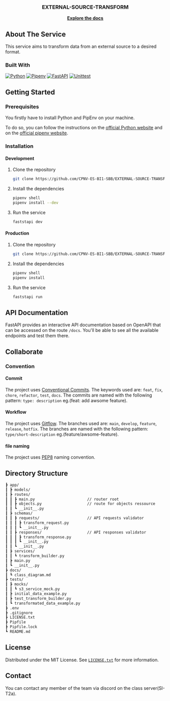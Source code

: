 <h3 align="center">EXTERNAL-SOURCE-TRANSFORM</h3>

  <p align="center">
    <a href="https://github.com/CPNV-ES-BI1-SBB/EXTERNAL-SOURCE-TRANSFORM/wiki"><strong>Explore the docs</strong></a>
    <br />
  </p>
</div>

## About The Service

This service aims to transform data from an external source to a desired format.

### Built With

[![Python][Python]][Python-url]
[![Pipenv][Pipenv]][Pipenv-url]
[![FastAPI][FastAPI]][FastAPI-url]
[![Unittest][Unittest]][Unittest-url]

## Getting Started

### Prerequisites

You firstly have to install Python and PipEnv on your machine.

To do so, you can follow the instructions on the [official Python website][Python-url] and on the [official pipenv website][Pipenv-url].

### Installation

#### Development

1. Clone the repository

    ```sh
    git clone https://github.com/CPNV-ES-BI1-SBB/EXTERNAL-SOURCE-TRANSFORM.git
    ```

2. Install the dependencies

    ```sh
    pipenv shell
    pipenv install --dev
    ```

3. Run the service

    ```sh
    faststapi dev
    ```

#### Production

1. Clone the repository

    ```sh
    git clone https://github.com/CPNV-ES-BI1-SBB/EXTERNAL-SOURCE-TRANSFORM.git
    ```

2. Install the dependencies

    ```sh
    pipenv shell
    pipenv install
    ```

3. Run the service

    ```sh
    faststapi run
    ```

## API Documentation

FastAPI provides an interactive API documentation based on OpenAPI that can be accessed on the route `/docs`.
You'll be able to see all the available endpoints and test them there.

## Collaborate

### Convention

#### Commit

The project uses [Conventional Commits][Commit-url]. The keywords used are: `feat`, `fix`, `chore`, `refactor`, `test`, `docs`. The commits are named with the following pattern: `type: description` eg.(feat: add awsome feature).

#### Workflow

The project uses [Gitflow][GitFlow-url]. The branches used are: `main`, `develop`, `feature`, `release`, `hotfix`. The branches are named with the following pattern: `type/short-description` eg.(feature/awsome-feature).

#### file naming

The project uses [PEP8](https://peps.python.org/pep-0008) naming convention.

## Directory Structure

```sh
┣ app/
┃ ┣ models/
┃ ┣ routes/
┃ ┃ ┣ main.py                       // router root
┃ ┃ ┣ objects.py                    // route for objects ressource
┃ ┃ ┗ __init__.py
┃ ┣ schemas/
┃ ┃ ┣ requests/                     // API requests validator
┃ ┃ ┃ ┣ transform_request.py
┃ ┃ ┃ ┗ __init__.py
┃ ┃ ┣ responses/                    // API responses validator
┃ ┃ ┃ ┣ transform_response.py
┃ ┃ ┃ ┗ __init__.py
┃ ┃ ┗ __init__.py
┃ ┣ services/
┃ ┃ ┗ transform_builder.py
┃ ┣ main.py
┃ ┗ __init__.py
┣ docs/
┃ ┗ class_diagram.md
┣ tests/
┃ ┣ mocks/
┃ ┃ ┗ s3_service_mock.py
┃ ┣ initial_data_example.py
┃ ┣ test_transform_builder.py
┃ ┗ transformated_data_example.py
┣ .env
┣ .gitignore
┣ LICENSE.txt
┣ Pipfile
┣ Pipfile.lock
┗ README.md
```

## License

Distributed under the MIT License. See [`LICENSE.txt`](https://github.com/CPNV-ES-BI1-SBB/EXTERNAL-SOURCE-TRANSFORM/blob/main/LICENSE.txt) for more information.

## Contact

You can contact any member of the team via discord on the class server(SI-T2a).

[Python]: https://img.shields.io/badge/Python%203.12-000000?style=for-the-badge&logo=python&logoColor=white
[Python-url]: https://www.python.org/
[FastAPI]: https://img.shields.io/badge/FastAPI-000000?style=for-the-badge&logo=fastapi
[FastAPI-url]: https://fastapi.tiangolo.com/
[Unittest]: https://img.shields.io/badge/Unittest-000000?style=for-the-badge&logo=python&logoColor=white
[Unittest-url]: https://docs.python.org/3/library/unittest.html
[Pipenv]: https://img.shields.io/badge/PipEnv%202023.12.1-000000?style=for-the-badge&logo=python&logoColor=white
[Pipenv-url]: https://pipenv.pypa.io/en/latest/
[GitFlow-url]: https://www.atlassian.com/git/tutorials/comparing-workflows/gitflow-workflow
[Commit-url]: https://www.conventionalcommits.org/
